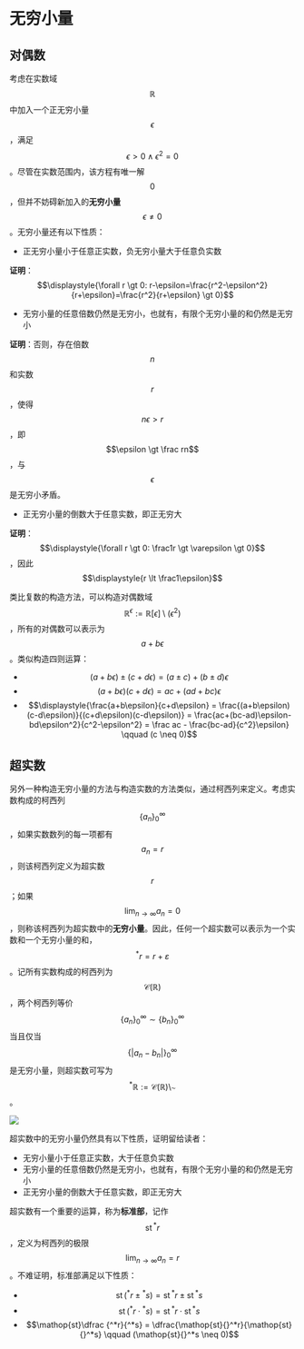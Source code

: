 # 无穷小量

## 对偶数

考虑在实数域$$\mathbb R$$中加入一个正无穷小量$$\epsilon$$，满足$$\epsilon \gt 0 \wedge \epsilon^2 = 0$$。尽管在实数范围内，该方程有唯一解$$0$$，但并不妨碍新加入的**无穷小量**$$\epsilon\neq0$$。无穷小量还有以下性质：

* 正无穷小量小于任意正实数，负无穷小量大于任意负实数

**证明**：$$\displaystyle{\forall r \gt 0: r-\epsilon=\frac{r^2-\epsilon^2}{r+\epsilon}=\frac{r^2}{r+\epsilon} \gt 0}$$

* 无穷小量的任意倍数仍然是无穷小，也就有，有限个无穷小量的和仍然是无穷小

**证明**：否则，存在倍数$$n$$和实数$$r$$，使得$$n\epsilon \gt r$$，即$$\epsilon \gt \frac rn$$，与$$\epsilon$$是无穷小矛盾。

* 正无穷小量的倒数大于任意实数，即正无穷大

**证明**：$$\displaystyle{\forall r \gt 0: \frac1r \gt \varepsilon \gt 0}$$，因此$$\displaystyle{r \lt \frac1\epsilon}$$

类比复数的构造方法，可以构造对偶数域$$\mathbb R^\epsilon:=\mathbb R[\epsilon] \setminus (\epsilon^2)$$，所有的对偶数可以表示为$$a+b\epsilon$$。类似构造四则运算：

* $$(a+b\epsilon) \pm (c+d\epsilon)=(a \pm c)+(b \pm d)\epsilon$$
* $$(a+b\epsilon)(c+d\epsilon)=ac+(ad+bc)\epsilon$$
* $$\displaystyle{\frac{a+b\epsilon}{c+d\epsilon} = \frac{(a+b\epsilon)(c-d\epsilon)}{(c+d\epsilon)(c-d\epsilon)} = \frac{ac+(bc-ad)\epsilon-bd\epsilon^2}{c^2-\epsilon^2} = \frac ac - \frac{bc-ad}{c^2}\epsilon} \qquad (c \neq 0)$$

## 超实数

另外一种构造无穷小量的方法与构造实数的方法类似，通过柯西列来定义。考虑实数构成的柯西列$$\{a_n\}_0^\infty$$，如果实数数列的每一项都有$$a_n=r$$，则该柯西列定义为超实数$$r$$；如果$$\lim_{n\to\infty}a_n=0$$，则称该柯西列为超实数中的**无穷小量**。因此，任何一个超实数可以表示为一个实数和一个无穷小量的和，$${}^*r=r+\varepsilon$$。记所有实数构成的柯西列为$$\mathscr C(\mathbb R)$$，两个柯西列等价$$\{a_n\}_0^\infty \sim \{b_n\}_0^\infty$$当且仅当$$\{|a_n-b_n|\}_0^\infty$$是无穷小量，则超实数可写为$$^*\mathbb R:=\mathscr C(\mathbb R)\setminus\sim$$。

![](https://upload.wikimedia.org/wikipedia/commons/thumb/8/8f/Standard_part_function_with_two_continua.svg/720px-Standard_part_function_with_two_continua.svg.png)

超实数中的无穷小量仍然具有以下性质，证明留给读者：

* 无穷小量小于任意正实数，大于任意负实数
* 无穷小量的任意倍数仍然是无穷小，也就有，有限个无穷小量的和仍然是无穷小
* 正无穷小量的倒数大于任意实数，即正无穷大

超实数有一个重要的运算，称为**标准部**，记作$$\mathop{st}{}^*r$$，定义为柯西列的极限$$\lim_{n\to\infty}a_n=r$$。不难证明，标准部满足以下性质：

* $$\mathop{st}({}^*r \pm {}^*s) = \mathop{st}{}^*r \pm \mathop{st}{}^*s$$
* $$\mathop{st}({}^*r\cdot{}^*s) = \mathop{st}{}^*r \cdot \mathop{st}{}^*s$$
* $$\mathop{st}\dfrac {^*r}{^*s} = \dfrac{\mathop{st}{}^*r}{\mathop{st}{}^*s} \qquad (\mathop{st}{}^*s \neq 0)$$